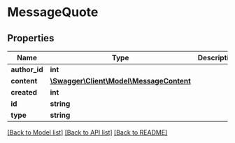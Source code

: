# MessageQuote

## Properties
Name | Type | Description | Notes
------------ | ------------- | ------------- | -------------
**author_id** | **int** |  | [optional] 
**content** | [**\Swagger\Client\Model\MessageContent**](MessageContent.md) |  | [optional] 
**created** | **int** |  | [optional] 
**id** | **string** |  | [optional] 
**type** | **string** |  | [optional] 

[[Back to Model list]](../../README.md#documentation-for-models) [[Back to API list]](../../README.md#documentation-for-api-endpoints) [[Back to README]](../../README.md)

